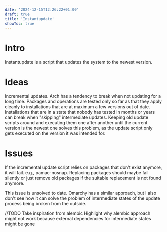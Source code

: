 ```yaml
---
date: '2024-12-15T12:26:22+01:00'
draft: true
title: 'Instantupdate'
showToc: true
---
```


# Intro

Instantupdate is a script that updates the system to the newest version.

# Ideas

Incremental updates. Arch has a tendency to break when not updating for a long
time. Packages and operations are tested only so far as that they apply cleanly
to installations that are at maximum a few versions out of date. Installations
that are in a state that nobody has tested in months or years can break when
"skipping" intermediate updates. Keeping old update scripts around and executing
them one after another until the current version is the newest one solves this
problem, as the update script only gets executed on the version it was intended
for. 

# Issues

If the incremental update script relies on packages that don't exist anymore, it
will fail. e.g., pamac-nosnap. Replacing packages should maybe fail silently or
just remove old packages if the suitable replacement is not found anymore.

This issue is unsolved to date. Omarchy has a similar approach, but I also don't
see how it can solve the problem of intermediate states of the update process
being broken from the outside. 

//TODO
Take inspiration from alembic
Highlight why alembic approach might not work because external dependencies for
intermediate states might be gone
